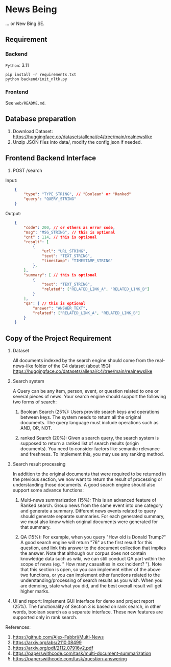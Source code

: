 # News Being

... or New Bing SE.


## Requirement


### Backend

`Python`: 3.11
```
pip install -r requirements.txt
python backend/init_nltk.py
```

### Frontend

See `web/README.md`.

## Database preparation

1. Download Dataset: https://huggingface.co/datasets/allenai/c4/tree/main/realnewslike
2. Unzip JSON files into data/, modify the config.json if needed.

## Frontend Backend Interface

1. POST /search 
   
Input: 

```json
    {
        "type": "TYPE_STRING", // "Boolean" or "Ranked"
        "query": "QUERY_STRING"
    }
```

Output:

```json
    {
        "code": 200, // or others as error code,
        "msg": "MSG_STRING", // this is optional
        "cnt" : 114, // this is optional 
        "result": [
            {
                "url": "URL_STRING", 
                "text": "TEXT_STRING", 
                "timestamp": "TIMESTAMP_STRING"
            },
        ],
        "summary": [ // this is optional
            {
                "text": "TEXT_STRING",
                "related": ["RELATED_LINK_A", "RELATED_LINK_B"]
            }
        ],
        "qa": { // this is optional
            "answer": "ANSWER_TEXT",
            "related": ["RELATED_LINK_A", "RELATED_LINK_B"]
        }
    }
```

## Copy of the Project Requirement

1. Dataset

    All documents indexed by the search engine should come from the real-news-like
folder of the C4 dataset (about 15G):
https://huggingface.co/datasets/allenai/c4/tree/main/realnewslike

2. Search system

    A Query can be any item, person, event, or question related to one or several pieces
of news. Your search engine should support the following two forms of search:

    1) Boolean Search (25%): Users provide search keys and operations between keys. The
    system needs to return all the original documents. The query language must include
    operations such as AND, OR, NOT.

    2) ranked Search (20%): Given a search query, the search system is supposed to return a
    ranked list of search results (origin documents). You need to consider factors like
    semantic relevance and freshness. To implement this, you may use any ranking method.
3. Search result processing
    
    In addition to the original documents that were required to be returned in the previous
section, we now want to return the result of processing or understanding those documents.
A good search engine should also support some advance functions:

    1) Multi-news summarization (15%): This is an advanced feature of Ranked search. Group
    news from the same event into one category and generate a summary. Different news
    events related to query should generate separate summaries. For each generated
    summary, we must also know which original documents were generated for that
    summary.

    2) QA (15%): For example, when you query "How old is Donald Trump?" A good search
    engine will return "76" as the first result for this question, and link this answer to the
    document collection that implies the answer. Note that although our corpus does not
    contain knowledge data such as wiki, we can still conduct QA part within the scope of
    news (eg. " How many casualties in xxx incident? ").
    Note that this section is open, so you can implement either of the above two functions,
    or you can implement other functions related to the understanding/processing of search
    results as you wish. When you are demoing, state what you did, and the best overall result
    will get higher marks.

4. UI and report:
Implement GUI Interface for demo and project report (25%). The functionality of
Section 3 is based on rank search, in other words, boolean search as a separate interface.
These new features are supported only in rank search.


References:

1. https://github.com/Alex-Fabbri/Multi-News
2. https://arxiv.org/abs/2110.08499
3. https://arxiv.org/pdf/2112.07916v2.pdf
4. https://paperswithcode.com/task/multi-document-summarization
5. https://paperswithcode.com/task/question-answering